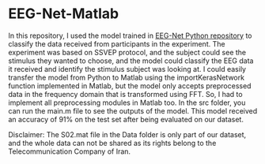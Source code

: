 # EEG-Net-Matlab
In this repository, I used the model trained in [EEG-Net 
Python repository](https://github.com/arashasg/EEG-Net-Python) to classify the data received from participants in the experiment. The experiment was based on SSVEP protocol, and the subject could see the stimulus they wanted to choose, and the model could classify the EEG data it received and identify the stimulus subject was looking at.
I could easily transfer the model from Python to Matlab using the importKerasNetwork function implemented in Matlab, but the model only accepts preprocessed data in the frequency domain that is transformed using FFT. So, I had to implement all preprocessing modules in Matlab too. In the src folder, you can run the main.m file to see the outputs of the model. This model received an accuracy of 91% on the test set after being evaluated on our dataset.

Disclaimer: The S02.mat file in the Data folder is only part of our dataset, and the whole data can not be shared as its rights belong to the Telecommunication Company of Iran.
